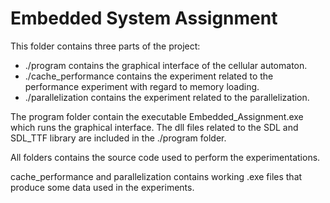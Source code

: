 # Embedded System Assignment

This folder contains three parts of the project:
- ./program contains the graphical interface of the cellular automaton.
- ./cache_performance contains the experiment related to the performance experiment with regard to memory loading.
- ./parallelization contains the experiment related to the parallelization.

The program folder contain the executable Embedded_Assignment.exe which runs the graphical interface. The dll files related to the SDL and SDL_TTF library are included in the ./program folder.

All folders contains the source code used to perform the experimentations.

cache_performance and parallelization contains working .exe files that produce some data used in the experiments.
